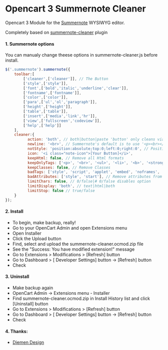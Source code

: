 # Opencart 3 Summernote Cleaner

Opencart 3 Module for the [Summernote](https://github.com/summernote/summernote/) WYSIWYG editor.

Completely based on [summernote-cleaner](https://github.com/DiemenDesign/summernote-cleaner/) plugin

#### 1. Summernote options

You can manualy change theese options in summernote-cleaner.js before install.

```javascript
$('.summernote').summernote({
    toolbar:[
        ['cleaner',['cleaner']], // The Button
        ['style',['style']],
        ['font',['bold','italic','underline','clear']],
        ['fontname',['fontname']],
        ['color',['color']],
        ['para',['ul','ol','paragraph']],
        ['height',['height']],
        ['table',['table']],
        ['insert',['media','link','hr']],
        ['view',['fullscreen','codeview']],
        ['help',['help']]
    ],
    cleaner:{
          action: 'both', // both|button|paste 'button' only cleans via toolbar button, 'paste' only clean when pasting content, both does both options.
          newline: '<br>', // Summernote's default is to use '<p><br></p>'
          notStyle: 'position:absolute;top:0;left:0;right:0', // Position of Notification
          icon: '<i class="note-icon">[Your Button]</i>',
          keepHtml: false, // Remove all Html formats
          keepOnlyTags: ['<p>', '<br>', '<ul>', '<li>', '<b>', '<strong>','<i>', '<a>'], // If keepHtml is true, remove all tags except these
          keepClasses: false, // Remove Classes
          badTags: ['style', 'script', 'applet', 'embed', 'noframes', 'noscript', 'html'], // Remove full tags with contents
          badAttributes: ['style', 'start'], // Remove attributes from remaining tags
          limitChars: false, // 0/false|# 0/false disables option
          limitDisplay: 'both', // text|html|both
          limitStop: false // true/false
    }
});
```
#### 2. Install

- To begin, make backup, really!
- Go to your OpenCart Admin and open Extensions menu
- Open Installer
- Click the Upload button
- Find, select and upload the summernote-cleaner.ocmod.zip file
- See the "Success: You have modified extension!" message
- Go to Extensions > Modifications > [Refresh] button
- Go to Dashboard > [ Developer Settings] button -> [Refresh] button
- Check

#### 3. Uninstall

- Make backup again
- OpenCart Admin -> Extensions menu - Installer
- Find summernote-cleaner.ocmod.zip in Install History list and click [Uninstall] button
- Go to Extensions > Modifications > [Refresh] button
- Go to Dashboard > [ Developer Settings] button -> [Refresh] button
- Check

#### 4. Thanks:
- [Diemen Design](https://github.com/DiemenDesign/)

